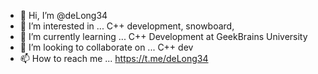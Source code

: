 - 👋 Hi, I’m @deLong34
- 👀 I’m interested in ... C++ development, snowboard, 
- 🌱 I’m currently learning ... C++ Development at GeekBrains University
- 💞️ I’m looking to collaborate on ... C++ dev
- 📫 How to reach me ... https://t.me/deLong34

<!---
deLong34/deLong34 is a ✨ special ✨ repository because its `README.md` (this file) appears on your GitHub profile.
You can click the Preview link to take a look at your changes.
--->
